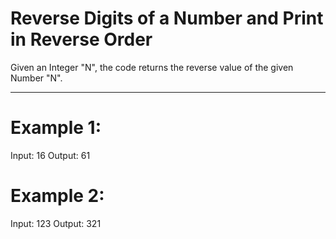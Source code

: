 # Reverse Digits of a Number and Print in Reverse Order

Given an Integer "N", the code returns the reverse value of the given Number "N".


---
# Example 1:

Input: 16
Output: 61

# Example 2:

Input: 123
Output: 321
```

